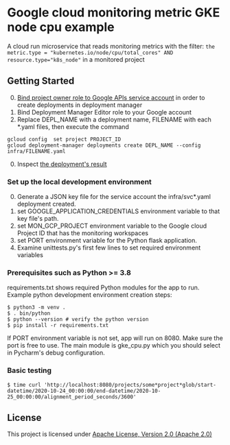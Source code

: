 # Google cloud monitoring metric GKE node cpu example

A cloud run microservice that reads monitoring metrics with the filter:
`the metric.type = "kubernetes.io/node/cpu/total_cores" AND resource.type="k8s_node"` in a monitored project

## Getting Started
0. [Bind project owner role to Google APIs service account](https://cloud.google.com/deployment-manager/docs/configuration/set-access-control-resources##granting_permission_to_set_iam_policies)
 in order to create deployments in deployment manager
0. Bind Deployment Manager Editor role to your Google account
0. Replace DEPL_NAME with a deployment name, FILENAME with each *.yaml files, then execute the command 
```shell script
gcloud config  set project PROJECT_ID
gcloud deployment-manager deployments create DEPL_NAME --config infra/FILENAME.yaml
```
0. Inspect [the deployment's result](https://console.cloud.google.com/dm/deployments)

### Set up the local development environment

0. Generate a JSON key file for the service account the infra/svc*.yaml deployment created.
0. set GOOGLE_APPLICATION_CREDENTIALS environment variable to that key file's path.
0. set MON_GCP_PROJECT environment variable to the Google cloud Project ID that has the monitoring workspaces
0. set PORT environment variable for the Python flask application.
0. Examine unittests.py's first few lines to set required environment variables

### Prerequisites such as Python >= 3.8

requirements.txt shows required Python modules for the app to
run. Example python development environment creation steps:

```shell script
$ python3 -m venv .
$ . bin/python
$ python --version # verify the python version
$ pip install -r requirements.txt
```
If PORT environment variable is not set, app will run on 8080. Make sure
the port is free to use. The main module is gke_cpu.py which you should select in Pycharm's debug configuration.

### Basic testing
```shell
$ time curl 'http://localhost:8080/projects/some*project*glob/start-datetime/2020-10-24_00:00:00/end-datetime/2020-10-25_00:00:00/alignment_period_seconds/3600'
```

## License

This project is licensed under [Apache License, Version 2.0 (Apache 2.0)](http://www.apache.org/licenses/LICENSE-2.0)
